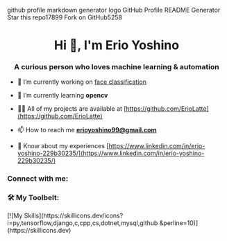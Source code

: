 github profile markdown generator logo
GitHub Profile README Generator
Star this repo17899
Fork on GitHub5258
<h1 align="center">Hi 👋, I'm Erio Yoshino</h1>
<h3 align="center">A curious person who loves machine learning & automation</h3>

- 🔭 I’m currently working on [face classification](https://github.com/ErioLatte/CompVision_face_detector)

- 🌱 I’m currently learning **opencv**

- 👨‍💻 All of my projects are available at [https://github.com/ErioLatte](https://github.com/ErioLatte)

- 📫 How to reach me **erioyoshino99@gmail.com**

- 📄 Know about my experiences [https://www.linkedin.com/in/erio-yoshino-229b30235/](https://www.linkedin.com/in/erio-yoshino-229b30235/)

<h3 align="left">Connect with me:</h3>
<p align="left">
</p>

<h3 align="left">🛠️ My Toolbelt:</h3>
[![My Skills](https://skillicons.dev/icons?i=py,tensorflow,django,c,cpp,cs,dotnet,mysql,github  &perline=10)](https://skillicons.dev)
